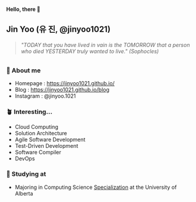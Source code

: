 **Hello, there 👋**

## Jin Yoo (유 진, @jinyoo1021)

> ###### *"TODAY that you have lived in vain is the TOMORROW that a person who died YESTERDAY truly wanted to live."* (Sophocles)

### 🤔 About me
- Homepage : https://jinyoo1021.github.io/
- Blog : https://jinyoo1021.github.io/blog
- Instagram : @jinyoo.1021

### 🪴 Interesting...
- Cloud Computing
- Solution Architecture
- Agile Software Development
- Test-Driven Development
- Software Compiler
- DevOps

### 📖 Studying at
- Majoring in Computing Science [Specialization](https://www.ualberta.ca/computing-science/undergraduate-studies/programs-and-admissions/specialization.html) at the University of Alberta
